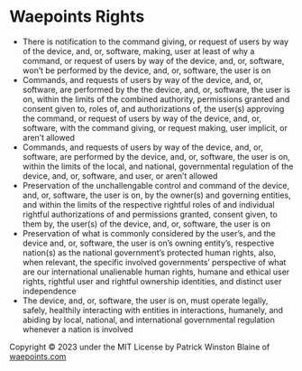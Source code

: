 # Waepoints Rights

+ There is notification to the command giving, or request of users by way of the device, and, or, software, making, user at least of why a command, or request of users by way of the device, and, or, software, won’t be performed by the device, and, or, software, the user is on
+ Commands, and requests of users by way of the device, and, or, software, are performed by the the device, and, or, software, the user is on, within the limits of the combined authority, permissions granted and consent given to, roles of, and authorizations of, the user(s) approving the command, or request of users by way of the device, and, or, software, with the command giving, or request making, user implicit, or aren’t allowed
+ Commands, and requests of users by way of the device, and, or, software, are performed by the device, and, or, software, the user is on, within the limits of the local, and national, governmental regulation of the device, and, or, software, and user, or aren’t allowed
+ Preservation of the unchallengable control and command of the device, and, or, software, the user is on, by the owner(s) and governing entities, and within the limits of the respective rightful roles of and individual rightful authorizations of and permissions granted, consent given, to them by, the user(s) of the device, and, or, software, the user is on
+ Preservation of what is commonly considered by the user’s, and the device and, or, software, the user is on’s owning entity’s, respective nation(s) as the national government’s protected human rights, also, when relevant, the specific involved governments’ perspective of what are our international unalienable human rights, humane and ethical user rights, rightful user and rightful ownership identities, and distinct user independence
+ The device, and, or, software, the user is on, must operate legally, safely, healthily interacting with entities in interactions, humanely, and abiding by local, national, and international governmental regulation whenever a nation is involved

Copyright ©️ 2023 under the MIT License by Patrick Winston Blaine of [waepoints.com](https://www.waepoints.com)